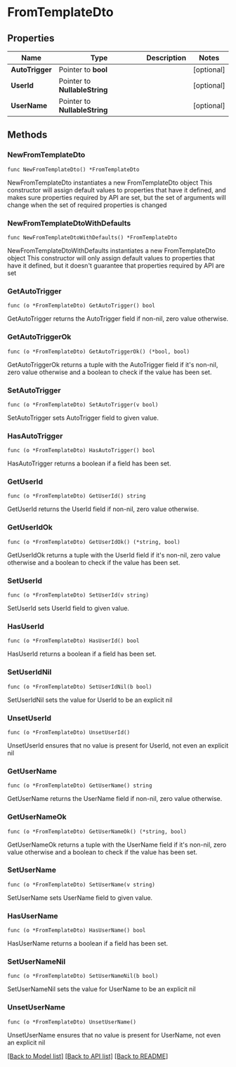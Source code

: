 # FromTemplateDto

## Properties

Name | Type | Description | Notes
------------ | ------------- | ------------- | -------------
**AutoTrigger** | Pointer to **bool** |  | [optional] 
**UserId** | Pointer to **NullableString** |  | [optional] 
**UserName** | Pointer to **NullableString** |  | [optional] 

## Methods

### NewFromTemplateDto

`func NewFromTemplateDto() *FromTemplateDto`

NewFromTemplateDto instantiates a new FromTemplateDto object
This constructor will assign default values to properties that have it defined,
and makes sure properties required by API are set, but the set of arguments
will change when the set of required properties is changed

### NewFromTemplateDtoWithDefaults

`func NewFromTemplateDtoWithDefaults() *FromTemplateDto`

NewFromTemplateDtoWithDefaults instantiates a new FromTemplateDto object
This constructor will only assign default values to properties that have it defined,
but it doesn't guarantee that properties required by API are set

### GetAutoTrigger

`func (o *FromTemplateDto) GetAutoTrigger() bool`

GetAutoTrigger returns the AutoTrigger field if non-nil, zero value otherwise.

### GetAutoTriggerOk

`func (o *FromTemplateDto) GetAutoTriggerOk() (*bool, bool)`

GetAutoTriggerOk returns a tuple with the AutoTrigger field if it's non-nil, zero value otherwise
and a boolean to check if the value has been set.

### SetAutoTrigger

`func (o *FromTemplateDto) SetAutoTrigger(v bool)`

SetAutoTrigger sets AutoTrigger field to given value.

### HasAutoTrigger

`func (o *FromTemplateDto) HasAutoTrigger() bool`

HasAutoTrigger returns a boolean if a field has been set.

### GetUserId

`func (o *FromTemplateDto) GetUserId() string`

GetUserId returns the UserId field if non-nil, zero value otherwise.

### GetUserIdOk

`func (o *FromTemplateDto) GetUserIdOk() (*string, bool)`

GetUserIdOk returns a tuple with the UserId field if it's non-nil, zero value otherwise
and a boolean to check if the value has been set.

### SetUserId

`func (o *FromTemplateDto) SetUserId(v string)`

SetUserId sets UserId field to given value.

### HasUserId

`func (o *FromTemplateDto) HasUserId() bool`

HasUserId returns a boolean if a field has been set.

### SetUserIdNil

`func (o *FromTemplateDto) SetUserIdNil(b bool)`

 SetUserIdNil sets the value for UserId to be an explicit nil

### UnsetUserId
`func (o *FromTemplateDto) UnsetUserId()`

UnsetUserId ensures that no value is present for UserId, not even an explicit nil
### GetUserName

`func (o *FromTemplateDto) GetUserName() string`

GetUserName returns the UserName field if non-nil, zero value otherwise.

### GetUserNameOk

`func (o *FromTemplateDto) GetUserNameOk() (*string, bool)`

GetUserNameOk returns a tuple with the UserName field if it's non-nil, zero value otherwise
and a boolean to check if the value has been set.

### SetUserName

`func (o *FromTemplateDto) SetUserName(v string)`

SetUserName sets UserName field to given value.

### HasUserName

`func (o *FromTemplateDto) HasUserName() bool`

HasUserName returns a boolean if a field has been set.

### SetUserNameNil

`func (o *FromTemplateDto) SetUserNameNil(b bool)`

 SetUserNameNil sets the value for UserName to be an explicit nil

### UnsetUserName
`func (o *FromTemplateDto) UnsetUserName()`

UnsetUserName ensures that no value is present for UserName, not even an explicit nil

[[Back to Model list]](../README.md#documentation-for-models) [[Back to API list]](../README.md#documentation-for-api-endpoints) [[Back to README]](../README.md)


